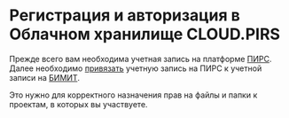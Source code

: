 # Регистрация и авторизация в Облачном хранилище CLOUD.PIRS

Прежде всего вам необходима учетная запись на платформе [ПИРС](https://pirs.online/). Далее необходимо [привязать](https://wiki.pirs.online/kak-privyazat-akkaunt-bimit) учетную запись на ПИРС к учетной записи на [БИМИТ](https://bimit.ru/).

&#x20;Это нужно для корректного назначения прав на файлы и папки к проектам, в которых вы участвуете.&#x20;
